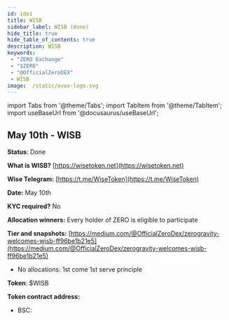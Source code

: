 ```yaml
---
id: ido1
title: WISB
sidebar_label: WISB (done)
hide_title: true
hide_table_of_contents: true
description: WISB
keywords:
 - "ZERO Exchange"
 - "$ZERO"
 - "@OfficialZeroDEX"
 - WISB
image:  /static/avax-logo.svg
---
```


import Tabs from '@theme/Tabs';
import TabItem from '@theme/TabItem';
import useBaseUrl from '@docusaurus/useBaseUrl';


## May 10th - WISB

**Status**: Done

**What is WISB?** [https://wisetoken.net](https://wisetoken.net)

**Wise Telegram:** [https://t.me/WiseToken](https://t.me/WiseToken)

**Date:** May 10th

**KYC required?** No

**Allocation winners:** Every holder of ZERO is eligible to participate

**Tier and snapshots:** [https://medium.com/@OfficialZeroDex/zerogravity-welcomes-wisb-ff96be1b21e5](https://medium.com/@OfficialZeroDex/zerogravity-welcomes-wisb-ff96be1b21e5)
  * No allocations: 1st come 1st serve principle

**Token**: $WISB

**Token contract address:**
* BSC: 

